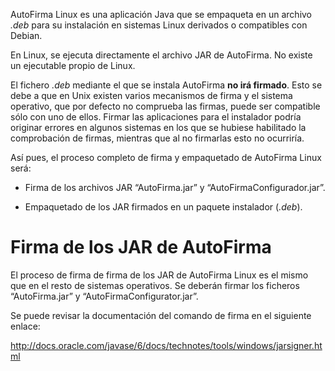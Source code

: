 AutoFirma Linux es una aplicación Java que se empaqueta en un archivo
*.deb* para su instalación en sistemas Linux derivados o compatibles con
Debian.

En Linux, se ejecuta directamente el archivo JAR de AutoFirma. No existe
un ejecutable propio de Linux.

El fichero *.deb* mediante el que se instala AutoFirma **no irá
firmado**. Esto se debe a que en Unix existen varios mecanismos de firma
y el sistema operativo, que por defecto no comprueba las firmas, puede
ser compatible sólo con uno de ellos. Firmar las aplicaciones para el
instalador podría originar errores en algunos sistemas en los que se
hubiese habilitado la comprobación de firmas, mientras que al no
firmarlas esto no ocurriría.

Así pues, el proceso completo de firma y empaquetado de AutoFirma Linux
será:

- Firma de los archivos JAR “AutoFirma.jar” y
  “AutoFirmaConfigurador.jar”.

- Empaquetado de los JAR firmados en un paquete instalador (*.deb*).

# Firma de los JAR de AutoFirma

El proceso de firma de firma de los JAR de AutoFirma Linux es el mismo
que en el resto de sistemas operativos. Se deberán firmar los ficheros
“AutoFirma.jar” y “AutoFirmaConfigurator.jar”.

Se puede revisar la documentación del comando de firma en el siguiente
enlace:

<http://docs.oracle.com/javase/6/docs/technotes/tools/windows/jarsigner.html>
